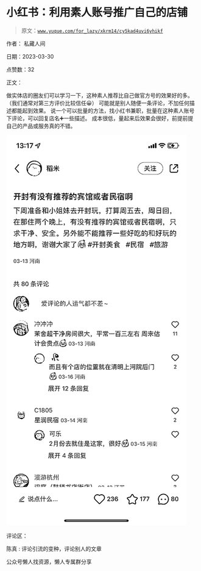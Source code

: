 # 小红书：利用素人账号推广自己的店铺

> 原文：[`www.yuque.com/for_lazy/xkrm14/cy5kad4uvi6yhikf`](https://www.yuque.com/for_lazy/xkrm14/cy5kad4uvi6yhikf)



作者： 私藏人间



日期：2023-03-30



点赞数：32



正文：



做实体店的圈友们可以学习一下，这种素人推荐比自己做官方号的效果好的多。（我们通常对第三方评价比较信任😀） 可能就是别人随便一条评论，不加任何描述都能起到效果。 说一个可以批量的方法，找小红书兼职，批量在这种素人账号下评论，可以回复店名➕一些描述。 成本很低，量起来后效果会很好，前提前提自己的产品或服务真的不错。



![](img/6bd46612c3908f8ce6936d27b898eedc.png)  

评论区：



陈真 : 评论引流的变种，评论别人的文章



公众号懒人找资源，懒人专属群分享

</ne-p>
